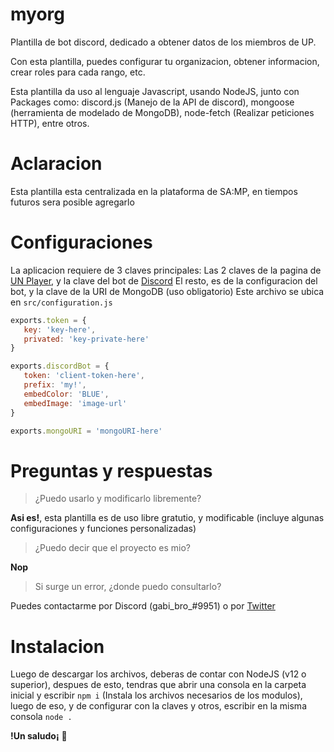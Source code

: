 # myorg
 Plantilla de bot discord, dedicado a obtener datos de los miembros de UP.
 
 Con esta plantilla, puedes configurar tu organizacion, obtener informacion, crear roles para cada rango, etc.

 Esta plantilla da uso al lenguaje Javascript, usando NodeJS, junto con Packages como: discord.js (Manejo de la API de discord), mongoose (herramienta de modelado de MongoDB), node-fetch (Realizar peticiones HTTP), entre otros. 

# Aclaracion
 Esta plantilla esta centralizada en la plataforma de SA:MP, en tiempos futuros sera posible agregarlo 
 
# Configuraciones
 La aplicacion requiere de 3 claves principales: Las 2 claves de la pagina de [UN Player](https://unplayer.com/settings/keys), y la clave del bot de [Discord](https://discord.com/developers/applications/me)
 El resto, es de la configuracion del bot, y la clave de la URI de MongoDB (uso obligatorio)
 Este archivo se ubica en ``src/configuration.js``
 
 ```js
 exports.token = { 
	key: 'key-here',
	privated: 'key-private-here'
}

exports.discordBot = { 
	token: 'client-token-here',
	prefix: 'my!',
	embedColor: 'BLUE',
	embedImage: 'image-url'
}

 exports.mongoURI = 'mongoURI-here'
 ```
 
# Preguntas y respuestas
 > ¿Puedo usarlo y modificarlo libremente?
 
 **Asi es!**, esta plantilla es de uso libre gratutio, y modificable (incluye algunas configuraciones y funciones personalizadas)
 
 > ¿Puedo decir que el proyecto es mio?
 
 **Nop**
 
 > Si surge un error, ¿donde puedo consultarlo?
 
  Puedes contactarme por Discord (gabi_bro_#9951) o por [Twitter](https://twitter.com/cheemsislive)
  
  # Instalacion
   Luego de descargar los archivos, deberas de contar con NodeJS (v12 o superior), despues de esto, tendras que abrir una consola en la carpeta inicial y escribir ``npm i`` (Instala los archivos necesarios de los modulos), luego de eso, y de configurar con la claves y otros, escribir en la misma consola ``node .``
   
   **!Un saludo¡** 🍞
